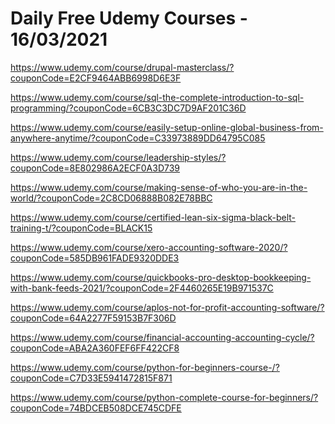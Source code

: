 # Daily Free Udemy Courses - 16/03/2021

https://www.udemy.com/course/drupal-masterclass/?couponCode=E2CF9464ABB6998D6E3F
https://www.udemy.com/course/sql-the-complete-introduction-to-sql-programming/?couponCode=6CB3C3DC7D9AF201C36D
https://www.udemy.com/course/easily-setup-online-global-business-from-anywhere-anytime/?couponCode=C33973889DD64795C085
https://www.udemy.com/course/leadership-styles/?couponCode=8E802986A2ECF0A3D739
https://www.udemy.com/course/making-sense-of-who-you-are-in-the-world/?couponCode=2C8CD06888B082E78BBC
https://www.udemy.com/course/certified-lean-six-sigma-black-belt-training-t/?couponCode=BLACK15
https://www.udemy.com/course/xero-accounting-software-2020/?couponCode=585DB961FADE9320DDE3
https://www.udemy.com/course/quickbooks-pro-desktop-bookkeeping-with-bank-feeds-2021/?couponCode=2F4460265E19B971537C
https://www.udemy.com/course/aplos-not-for-profit-accounting-software/?couponCode=64A2277F59153B7F306D
https://www.udemy.com/course/financial-accounting-accounting-cycle/?couponCode=ABA2A360FEF6FF422CF8
https://www.udemy.com/course/python-for-beginners-course-/?couponCode=C7D33E5941472815F871
https://www.udemy.com/course/python-complete-course-for-beginners/?couponCode=74BDCEB508DCE745CDFE
